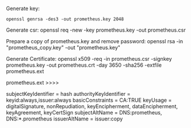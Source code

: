 
Generate key:

	openssl genrsa -des3 -out prometheus.key 2048

Generate csr:
openssl req -new -key prometheus.key -out prometheus.csr

Prepare a copy of prometheus.key and remove password:
openssl rsa -in "prometheus_copy.key" -out "prometheus.key"

Generate Certificate:
openssl x509 -req -in prometheus.csr -signkey prometheus.key -out  prometheus.crt -day 3650 -sha256 -extfile  prometheus.ext

prometheus.ext >>>>

subjectKeyIdentifier   = hash
authorityKeyIdentifier = keyid:always,issuer:always
basicConstraints       = CA:TRUE
keyUsage               = digitalSignature, nonRepudiation, keyEncipherment, dataEncipherment, keyAgreement, keyCertSign
subjectAltName         = DNS:prometheus, DNS:*.prometheus
issuerAltName          = issuer:copy
